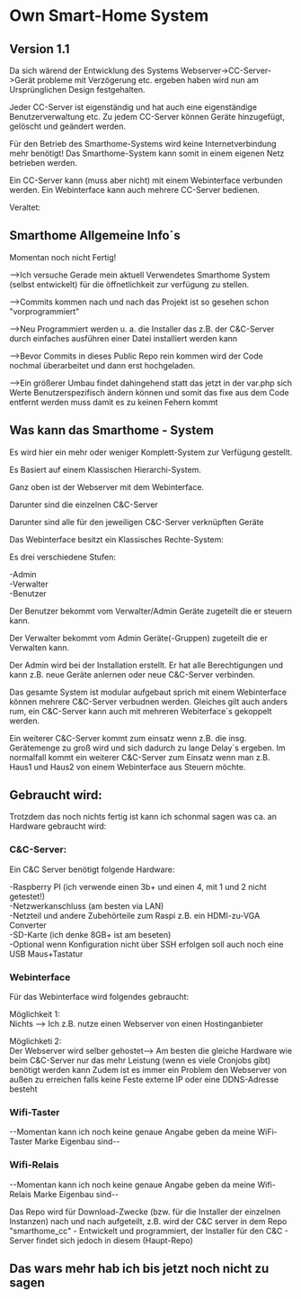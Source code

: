 # Own Smart-Home System
## Version 1.1
Da sich wärend der Entwicklung des Systems Webserver->CC-Server->Gerät probleme mit Verzögerung etc. ergeben haben wird nun am Ursprünglichen Design festgehalten.

Jeder CC-Server ist eigenständig und hat auch eine eigenständige Benutzerverwaltung etc.
Zu jedem CC-Server können Geräte hinzugefügt, gelöscht und geändert werden.

Für den Betrieb des Smarthome-Systems wird keine Internetverbindung mehr benötigt! 
Das Smarthome-System kann somit in einem eigenen Netz betrieben werden.

Ein CC-Server kann (muss aber nicht) mit einem Webinterface verbunden werden. Ein Webinterface kann auch mehrere CC-Server bedienen.


Veraltet:
## Smarthome Allgemeine Info´s

Momentan noch nicht Fertig!

-->Ich versuche Gerade mein aktuell Verwendetes Smarthome System (selbst entwickelt) für die öffnetlichkeit zur verfügung zu stellen.

-->Commits kommen nach und nach das Projekt ist so gesehen schon "vorprogrammiert"

-->Neu Programmiert werden u. a. die Installer das z.B. der C&C-Server durch einfaches ausführen einer Datei installiert werden kann

-->Bevor Commits in dieses Public Repo rein kommen wird der Code nochmal überarbeitet und dann erst hochgeladen.

-->Ein größerer Umbau findet dahingehend statt das jetzt in der var.php sich Werte Benutzerspezifisch ändern können und somit das fixe aus 
   dem Code entfernt werden muss damit es zu keinen Fehern kommt

## Was kann das Smarthome - System
Es wird hier ein mehr oder weniger Komplett-System zur Verfügung gestellt.

Es Basiert auf einem Klassischen Hierarchi-System.

Ganz oben ist der Webserver mit dem Webinterface.

Darunter sind die einzelnen C&C-Server

Darunter sind alle für den jeweiligen C&C-Server verknüpften Geräte


Das Webinterface besitzt ein Klassisches Rechte-System:

Es drei verschiedene Stufen:

-Admin<br />
-Verwalter<br />
-Benutzer<br />


Der Benutzer bekommt vom Verwalter/Admin Geräte zugeteilt die er steuern kann.

Der Verwalter bekommt vom Admin Geräte(-Gruppen) zugeteilt die er Verwalten kann.

Der Admin wird bei der Installation erstellt. Er hat alle Berechtigungen und kann z.B. neue Geräte anlernen oder neue C&C-Server verbinden.


Das gesamte System ist modular aufgebaut sprich mit einem Webinterface können mehrere C&C-Server verbudnen werden.
Gleiches gilt auch anders rum, ein C&C-Server kann auch mit mehreren Webiterface´s gekoppelt werden.

Ein weiterer C&C-Server kommt zum einsatz wenn z.B. die insg. Gerätemenge zu groß wird und sich dadurch zu lange Delay´s ergeben.
Im normalfall kommt ein weiterer C&C-Server zum Einsatz wenn man z.B. Haus1 und Haus2 von einem Webinterface aus Steuern möchte.

## Gebraucht wird:
Trotzdem das noch nichts fertig ist kann ich schonmal sagen was ca. an Hardware gebraucht wird:

### C&C-Server:
Ein C&C Server benötigt folgende Hardware:

-Raspberry PI (ich verwende einen 3b+ und einen 4, mit 1 und 2 nicht getestet!)<br />
-Netzwerkanschluss (am besten via LAN)<br />
-Netzteil und andere Zubehörteile zum Raspi z.B. ein HDMI-zu-VGA Converter<br />
-SD-Karte (ich denke 8GB+ ist am beseten)<br />
-Optional wenn Konfiguration nicht über SSH erfolgen soll auch noch eine USB Maus+Tastatur<br />

### Webinterface
Für das Webinterface wird folgendes gebraucht:

Möglichkeit 1:<br />
Nichts --> Ich z.B. nutze einen Webserver von einen Hostinganbieter

Möglichketi 2:<br />
Der Webserver wird selber gehostet--> Am besten die gleiche Hardware wie beim C&C-Server nur das mehr Leistung (wenn es viele Cronjobs gibt) benötigt werden kann
Zudem ist es immer ein Problem den Webserver von außen zu erreichen falls keine Feste externe IP oder eine DDNS-Adresse besteht

### Wifi-Taster
--Momentan kann ich noch keine genaue Angabe geben da meine WiFi-Taster Marke Eigenbau sind--

### Wifi-Relais
--Momentan kann ich noch keine genaue Angabe geben da meine Wifi-Relais Marke Eigenbau sind--


Das Repo wird für Download-Zwecke (bzw. für die Installer der einzelnen Instanzen) nach und nach aufgeteilt, z.B. wird der C&C server in dem 
Repo "smarthome_cc" - Entwickelt und programmiert, der Installer für den C&C - Server findet sich jedoch in diesem (Haupt-Repo)

## Das wars mehr hab ich bis jetzt noch nicht zu sagen
